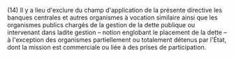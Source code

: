 (14) Il y a lieu d'exclure du champ d'application de la présente directive les banques centrales et autres organismes à vocation similaire ainsi que les organismes publics chargés de la gestion de la dette publique ou intervenant dans ladite gestion – notion englobant le placement de la dette – à l'exception des organismes partiellement ou totalement détenus par l'État, dont la mission est commerciale ou liée à des prises de participation.